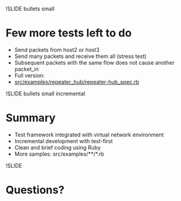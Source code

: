!SLIDE bullets small
# Few more tests left to do ####################################################

* Send packets from host2 or host3
* Send many packets and receive them all (stress test)
* Subsequent packets with the same flow does not cause another packet_in
* Full version:
* [src/examples/repeater_hub/repeater-hub_spec.rb](https://github.com/trema/trema/blob/master/src/examples/repeater_hub/repeater-hub_spec.rb)


!SLIDE bullets small incremental
# Summary #########################################################################

* Test framework integrated with virtual network environment
* Incremental development with test-first
* Clean and brief coding using Ruby
* More samples: src/examples/\*\*/*.rb 


!SLIDE
# Questions? ###################################################################
